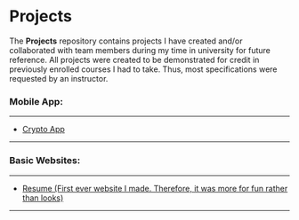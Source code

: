# Projects

The **Projects** repository contains projects I have created and/or collaborated with team members during my time in university for future reference. All projects were created to be demonstrated for credit in previously enrolled courses I had to take. Thus, most specifications were requested by an instructor.

### Mobile App:
***
* [Crypto App](https://github.com/GioGonzalez212/Mobile-App)
***
### Basic Websites:
***
* [Resume (First ever website I made. Therefore, it was more for fun rather than looks)]()
***
